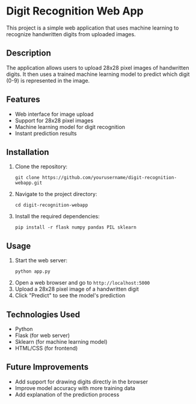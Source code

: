 # Digit Recognition Web App

This project is a simple web application that uses machine learning to recognize handwritten digits from uploaded images.

## Description

The application allows users to upload 28x28 pixel images of handwritten digits. It then uses a trained machine learning model to predict which digit (0-9) is represented in the image.

## Features

- Web interface for image upload
- Support for 28x28 pixel images
- Machine learning model for digit recognition
- Instant prediction results

## Installation

1. Clone the repository:
   ```
   git clone https://github.com/yourusername/digit-recognition-webapp.git
   ```
2. Navigate to the project directory:
   ```
   cd digit-recognition-webapp
   ```
3. Install the required dependencies:
   ```
   pip install -r flask numpy pandas PIL sklearn
   ```

## Usage

1. Start the web server:
   ```
   python app.py
   ```
2. Open a web browser and go to `http://localhost:5000`
3. Upload a 28x28 pixel image of a handwritten digit
4. Click "Predict" to see the model's prediction

## Technologies Used

- Python
- Flask (for web server)
- Sklearn (for machine learning model)
- HTML/CSS (for frontend)

## Future Improvements

- Add support for drawing digits directly in the browser
- Improve model accuracy with more training data
- Add explanation of the prediction process